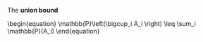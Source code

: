 The **union bound** 

\begin{equation}
\mathbb{P}\left(\bigcup_i A_i \right) \leq \sum_i \mathbb{P}(A_i)
\end{equation}